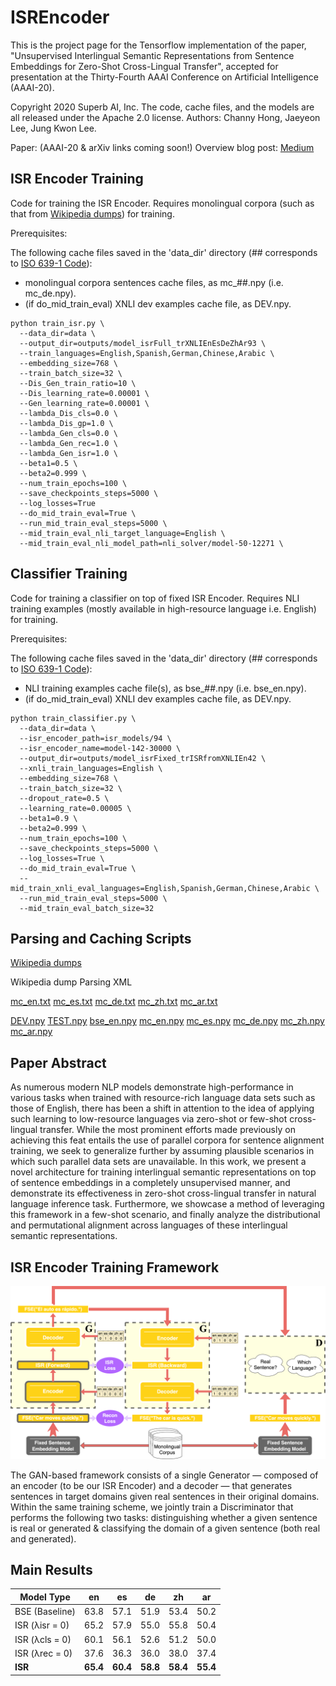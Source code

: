 

# ISREncoder

This is the project page for the Tensorflow implementation of the paper, "Unsupervised Interlingual Semantic Representations from Sentence Embeddings for Zero-Shot Cross-Lingual Transfer", accepted for presentation at the Thirty-Fourth AAAI Conference on Artificial Intelligence (AAAI-20).

Copyright 2020 Superb AI, Inc.
The code, cache files, and the models are all released under the Apache 2.0 license.
Authors: Channy Hong, Jaeyeon Lee, Jung Kwon Lee.

Paper: (AAAI-20 & arXiv links coming soon!)
Overview blog post: [Medium](https://medium.com/superb-ai/training-non-english-nlp-models-with-english-training-data-664bbd260681)

## ISR Encoder Training

Code for training the ISR Encoder. Requires monolingual corpora (such as that from [Wikipedia dumps](https://dumps.wikimedia.org/)) for training.

Prerequisites:

The following cache files saved in the 'data_dir' directory (## corresponds to [ISO 639-1 Code](https://en.wikipedia.org/wiki/List_of_ISO_639-1_codes)):
- monolingual corpora sentences cache files, as mc_##.npy (i.e. mc_de.npy).
- (if do_mid_train_eval) XNLI dev examples cache file, as DEV.npy.
```
python train_isr.py \
  --data_dir=data \
  --output_dir=outputs/model_isrFull_trXNLIEnEsDeZhAr93 \
  --train_languages=English,Spanish,German,Chinese,Arabic \
  --embedding_size=768 \
  --train_batch_size=32 \
  --Dis_Gen_train_ratio=10 \
  --Dis_learning_rate=0.00001 \
  --Gen_learning_rate=0.00001 \
  --lambda_Dis_cls=0.0 \
  --lambda_Dis_gp=1.0 \
  --lambda_Gen_cls=0.0 \
  --lambda_Gen_rec=1.0 \
  --lambda_Gen_isr=1.0 \
  --beta1=0.5 \
  --beta2=0.999 \
  --num_train_epochs=100 \
  --save_checkpoints_steps=5000 \
  --log_losses=True
  --do_mid_train_eval=True \
  --run_mid_train_eval_steps=5000 \
  --mid_train_eval_nli_target_language=English \
  --mid_train_eval_nli_model_path=nli_solver/model-50-12271 \
```

## Classifier Training

Code for training a classifier on top of fixed ISR Encoder. Requires NLI training examples (mostly available in high-resource language i.e. English) for training.

Prerequisites:

The following cache files saved in the 'data_dir' directory (## corresponds to [ISO 639-1 Code](https://en.wikipedia.org/wiki/List_of_ISO_639-1_codes)):
- NLI training examples cache file(s), as bse_##.npy (i.e. bse_en.npy).
- (if do_mid_train_eval) XNLI dev examples cache file, as DEV.npy.

```
python train_classifier.py \
  --data_dir=data \
  --isr_encoder_path=isr_models/94 \
  --isr_encoder_name=model-142-30000 \
  --output_dir=outputs/model_isrFixed_trISRfromXNLIEn42 \
  --xnli_train_languages=English \
  --embedding_size=768 \
  --train_batch_size=32 \
  --dropout_rate=0.5 \
  --learning_rate=0.00005 \
  --beta1=0.9 \
  --beta2=0.999 \
  --num_train_epochs=100 \
  --save_checkpoints_steps=5000 \
  --log_losses=True \
  --do_mid_train_eval=True \
  --mid_train_xnli_eval_languages=English,Spanish,German,Chinese,Arabic \
  --run_mid_train_eval_steps=5000 \
  --mid_train_eval_batch_size=32
```

## Parsing and Caching Scripts

[Wikipedia dumps](https://dumps.wikimedia.org/)

Wikipedia dump
Parsing XML

[mc_en.txt](___)
[mc_es.txt](___)
[mc_de.txt](___)
[mc_zh.txt](___)
[mc_ar.txt](___)

[DEV.npy](___)
[TEST.npy](___)
[bse_en.npy](___)
[mc_en.npy](___)
[mc_es.npy](___)
[mc_de.npy](___)
[mc_zh.npy](___)
[mc_ar.npy](___)


## Paper Abstract

As numerous modern NLP models demonstrate high-performance in various tasks when trained with resource-rich language data sets such as those of English, there has been a shift in attention to the idea of applying such learning to low-resource languages via zero-shot or few-shot cross-lingual transfer. While the most prominent efforts made previously on achieving this feat entails the use of parallel corpora for sentence alignment training, we seek to generalize further by assuming plausible scenarios in which such parallel data sets are unavailable. In this work, we present a novel architecture for training interlingual semantic representations on top of sentence embeddings in a completely unsupervised manner, and demonstrate its effectiveness in zero-shot cross-lingual transfer in natural language inference task. Furthermore, we showcase a method of leveraging this framework in a few-shot scenario, and finally analyze the distributional and permutational alignment across languages of these interlingual semantic representations.

## ISR Encoder Training Framework

<img src="https://github.com/ChannyHong/ISREncoder/blob/master/imgs/training_flow.png" width="900px"/>

The GAN-based framework consists of a single Generator — composed of an encoder (to be our ISR Encoder) and a decoder — that generates sentences in target domains given real sentences in their original domains. Within the same training scheme, we jointly train a Discriminator that performs the following two tasks: distinguishing whether a given sentence is real or generated & classifying the domain of a given sentence (both real and generated).

## Main Results

Model Type | en | es | de | zh | ar
---------- | :------: | :------: | :------: | :------: | :------:
BSE (Baseline) | 63.8 | 57.1 | 51.9 | 53.4 | 50.2
ISR (λisr = 0) | 65.2 | 57.9 | 55.0 | 55.8 | 50.4
ISR (λcls = 0) | 60.1 | 56.1 | 52.6 | 51.2 | 50.0
ISR (λrec = 0) | 37.6 | 36.3 | 36.0 | 38.0 | 37.4
**ISR** | **65.4** | **60.4** | **58.8** | **58.4** | **55.4**
   

